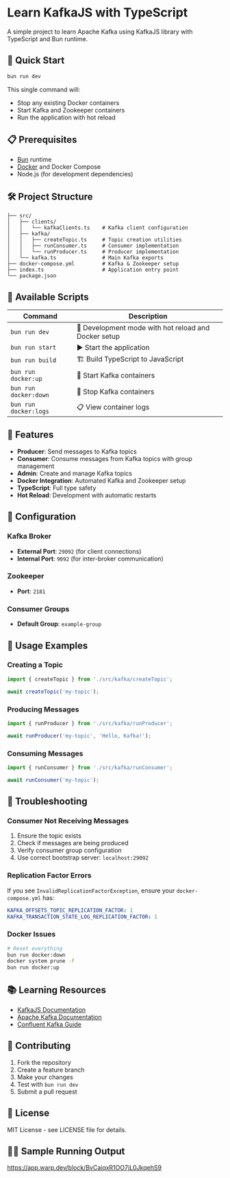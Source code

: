 # Learn KafkaJS with TypeScript

A simple project to learn Apache Kafka using KafkaJS library with TypeScript and Bun runtime.

## 🚀 Quick Start

```bash
bun run dev
```

This single command will:
- Stop any existing Docker containers
- Start Kafka and Zookeeper containers
- Run the application with hot reload

## 📋 Prerequisites

- [Bun](https://bun.sh/) runtime
- [Docker](https://www.docker.com/) and Docker Compose
- Node.js (for development dependencies)

## 🛠️ Project Structure

```
├── src/
│   ├── clients/
│   │   └── kafkaClients.ts    # Kafka client configuration
│   ├── kafka/
│   │   ├── createTopic.ts     # Topic creation utilities
│   │   ├── runConsumer.ts     # Consumer implementation
│   │   └── runProducer.ts     # Producer implementation
│   └── kafka.ts               # Main Kafka exports
├── docker-compose.yml         # Kafka & Zookeeper setup
├── index.ts                   # Application entry point
└── package.json
```

## 📝 Available Scripts

| Command | Description |
|---------|-------------|
| `bun run dev` | 🔄 Development mode with hot reload and Docker setup |
| `bun run start` | ▶️ Start the application |
| `bun run build` | 🏗️ Build TypeScript to JavaScript |
| `bun run docker:up` | 🐳 Start Kafka containers |
| `bun run docker:down` | 🛑 Stop Kafka containers |
| `bun run docker:logs` | 📋 View container logs |

## 🎯 Features

- **Producer**: Send messages to Kafka topics
- **Consumer**: Consume messages from Kafka topics with group management
- **Admin**: Create and manage Kafka topics
- **Docker Integration**: Automated Kafka and Zookeeper setup
- **TypeScript**: Full type safety
- **Hot Reload**: Development with automatic restarts

## 🔧 Configuration

### Kafka Broker
- **External Port**: `29092` (for client connections)
- **Internal Port**: `9092` (for inter-broker communication)

### Zookeeper
- **Port**: `2181`

### Consumer Groups
- **Default Group**: `example-group`

## 📖 Usage Examples

### Creating a Topic
```typescript
import { createTopic } from './src/kafka/createTopic';

await createTopic('my-topic');
```

### Producing Messages
```typescript
import { runProducer } from './src/kafka/runProducer';

await runProducer('my-topic', 'Hello, Kafka!');
```

### Consuming Messages
```typescript
import { runConsumer } from './src/kafka/runConsumer';

await runConsumer('my-topic');
```

## 🐛 Troubleshooting

### Consumer Not Receiving Messages
1. Ensure the topic exists
2. Check if messages are being produced
3. Verify consumer group configuration
4. Use correct bootstrap server: `localhost:29092`

### Replication Factor Errors
If you see `InvalidReplicationFactorException`, ensure your `docker-compose.yml` has:
```yaml
KAFKA_OFFSETS_TOPIC_REPLICATION_FACTOR: 1
KAFKA_TRANSACTION_STATE_LOG_REPLICATION_FACTOR: 1
```

### Docker Issues
```bash
# Reset everything
bun run docker:down
docker system prune -f
bun run docker:up
```

## 📚 Learning Resources

- [KafkaJS Documentation](https://kafka.js.org/)
- [Apache Kafka Documentation](https://kafka.apache.org/documentation/)
- [Confluent Kafka Guide](https://docs.confluent.io/)

## 🤝 Contributing

1. Fork the repository
2. Create a feature branch
3. Make your changes
4. Test with `bun run dev`
5. Submit a pull request

## 📄 License

MIT License - see LICENSE file for details.

## 🧑‍💻 Sample Running Output

https://app.warp.dev/block/BvCaiqxR1OO7jL0JkqehS9
